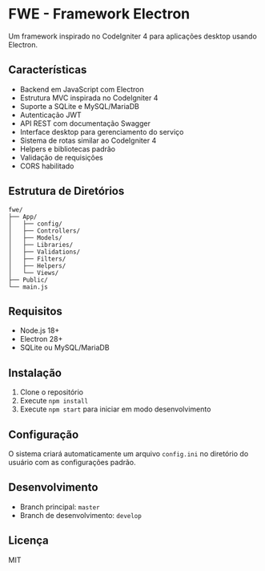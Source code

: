 # FWE - Framework Electron

Um framework inspirado no CodeIgniter 4 para aplicações desktop usando Electron.

## Características

- Backend em JavaScript com Electron
- Estrutura MVC inspirada no CodeIgniter 4
- Suporte a SQLite e MySQL/MariaDB
- Autenticação JWT
- API REST com documentação Swagger
- Interface desktop para gerenciamento do serviço
- Sistema de rotas similar ao CodeIgniter 4
- Helpers e bibliotecas padrão
- Validação de requisições
- CORS habilitado

## Estrutura de Diretórios

```
fwe/
├── App/
│   ├── config/
│   ├── Controllers/
│   ├── Models/
│   ├── Libraries/
│   ├── Validations/
│   ├── Filters/
│   ├── Helpers/
│   └── Views/
├── Public/
└── main.js
```

## Requisitos

- Node.js 18+
- Electron 28+
- SQLite ou MySQL/MariaDB

## Instalação

1. Clone o repositório
2. Execute `npm install`
3. Execute `npm start` para iniciar em modo desenvolvimento

## Configuração

O sistema criará automaticamente um arquivo `config.ini` no diretório do usuário com as configurações padrão.

## Desenvolvimento

- Branch principal: `master`
- Branch de desenvolvimento: `develop`

## Licença

MIT 